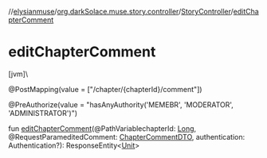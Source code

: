 //[elysianmuse](../../../index.md)/[org.darkSolace.muse.story.controller](../index.md)/[StoryController](index.md)/[editChapterComment](edit-chapter-comment.md)

# editChapterComment

[jvm]\

@PostMapping(value = [&quot;/chapter/{chapterId}/comment&quot;])

@PreAuthorize(value = &quot;hasAnyAuthority('MEMEBR', 'MODERATOR', 'ADMINISTRATOR')&quot;)

fun [editChapterComment](edit-chapter-comment.md)(@PathVariablechapterId: [Long](https://kotlinlang.org/api/latest/jvm/stdlib/kotlin/-long/index.html), @RequestParameditedComment: [ChapterCommentDTO](../../org.darkSolace.muse.story.model.dto/-chapter-comment-d-t-o/index.md), authentication: Authentication?): ResponseEntity&lt;[Unit](https://kotlinlang.org/api/latest/jvm/stdlib/kotlin/-unit/index.html)&gt;
